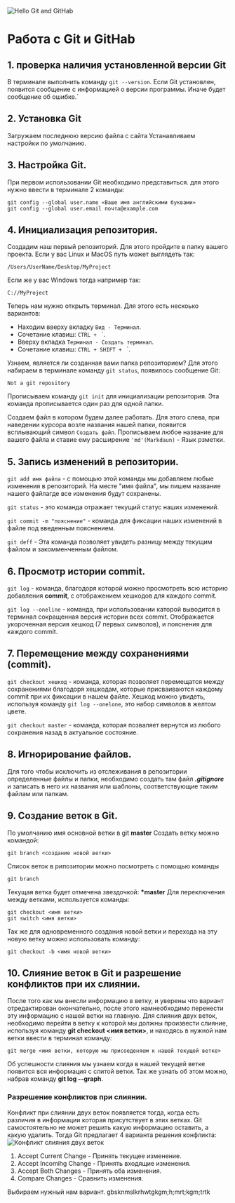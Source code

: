 ![Hello Git and GitHab](LogoGit_GitHab.jpg)
# Работа с Git и GitHab

## 1. проверка наличия установленной версии Git
В терминале выполнить команду `git --version`.
Ecли Git установлен, появится сообщение с информацией о версии программы. Иначе будет сообщение об ошибке.`

## 2. Установка Git
Загружаем последнюю версию файла с сайта 
Устанавливаем настройки по  умолчанию.

## 3. Настройка Git.
При первом использовании Git необходимо представиться. для этого нужно ввести в терминале 2 команды:
```
git config --global user.name «Ваше имя английскими буквами»
git config --global user.email почта@example.com
```
## 4. Инициализация репозитория.
Создадим наш первый репозиторий. Для этого пройдите в папку вашего проекта. Если у вас Linux и MacOS путь может выглядеть так:
```
/Users/UserName/Desktop/MyProject
 ```
 Если же у вас Windows тогда например так:
 ```
 С://MyProject
  ```
  Теперь нам нужно открыть терминал. Для этого есть нескоько вариантов:
  * Находим вверху вкладку `Вид - Терминал`. 
  * Cочетание клавиш: `CTRL + ` `.
  * Вверху вкладка `Терминал - Создать терминал`.   
  * Сочетание клавиш: `CTRL + SHIFT + ` `. 
  

Узнаем, является ли созданная вами папка репозиторием? Для этого набираем в терминале команду `git status`, появилось сообщение Git:
```
Not a git repository
```
Прописываем команду `git init` для инициализации репозитория. Эта команда прописывается один раз для одной папки.

Создаем файл в котором будем далее работать. Для этого слева, при наведении курсора возле названия нашей папки, появится всплывающий символ `Создать файл`. Прописываем любое название для вашего файла и ставие ему расширение `'md'(Markdaun)` - Язык рзметки.

## 5. Запись изменений в репозитории.
`git add имя файла` - с помощью этой команды мы добавляем любые изменения в репозиторий. На месте "имя файла", мы пишем название нашего файлагде все изменения будут сохранены.

`git status` - это команда отражает текущий статус наших изменений.

`git commit -m "пояснение"` - команда для фиксации наших изменений в файле под введенным пояснением.

`git deff` - Эта команда позволяет увидеть разницу между текущим файлом и закомменченным файлом.

## 6. Просмотр истории **commit**.
`git log` - команда, благодоря которой можно просмотреть всю историю добавления **commit**, с отображением хешкодов для каждого commit.

`git log --oneline` - команда, при использовании каторой выводится в терминал сокращенная версия истории всех commit. Отображается укороченная версия хешкод (7 первых символов), и пояснения для каждого commit.

## 7. Перемещение между сохранениями (commit).
`git checkout хешкод` - команда, которая позволяет перемещатся между сохранениями благодоря хешкодам, которые присваиваются каждому commit  при их фиксации в нашем файле. Хешкод можно увидеть, используя команду `git log --onelone`, это набор символов в желтом цвете.

`git checkout master` - команда, которая позваляет вернутся из любого сохранения назад в актуальное состояние.

## 8. Игнорирование файлов.
Для того чтобы исключить из отслеживания в репозитории определенные файлы и папки, необходимо создать там файл ***.gitignore*** и записать в него их названия или шаблоны, соответствующие таким файлам или папкам.

## 9. Создание веток в Git.
По умолчанию имя основной ветки в git **master** Создать ветку можно командой:
```
git branch <создание новой ветки>
```
Список веток в рипозитории можно посмотреть с помощью команды
```
git branch
```
Текущая ветка будет отмечена звездочкой: **\*master**
Для переключения между ветками, используется команды:
```
git checkout <имя ветки>
git switch <имя ветки>
```
Так же для одновременного создания новой ветки и перехода на эту новую ветку можно использовать команду:
```
git checkout -b <имя новой ветки>
```

## 10. Слияние веток в Git и разрешение конфликтов при их слиянии.

После того как мы внесли информацию в ветку, и уверены что вариант отредактирован окончательно, после этого намнеобходимо перенести эту информацию с нашей ветки на главную. Для  слияния двух веток, необходимо перейти в ветку к которой мы должны произвести слияние, используя команду **git checkout <имя ветки>**, и находясь в нужной нам ветки ввести в терминал команду:
```
git merge <имя ветки, которую мы присоеденяем к нашей текущей ветке>
```
Об успешности слияния мы узнаем когда в нашей текущей ветке появится вся информация с слитой ветки. Так же узнать об этом можно, набрав команду **git log --graph**.

### Разрешение конфликтов при слиянии.

Конфликт при слиянии двух веток появляется тогда, когда есть различия в информации которая присутствует в этих ветках. Git самостоятельно не может решить какую информацию оставить, а какую удалить. Тогда Git предлагает 4 варианта решения конфликта:
![Конфликт слияния двух веток](merge-conflict-in-vscode.png)

1. Accept Current Change - Принять текущее изменение.
2. Accept Incomihg Change - Принять входящие изменения.
3. Accept Both Changes - Принять оба изменения.
4. Compare Changes - Сравнить изменения.

Выбираем нужный нам вариант. gbsknmslkrhwtgkgm;h;mrt;kgm;trtk